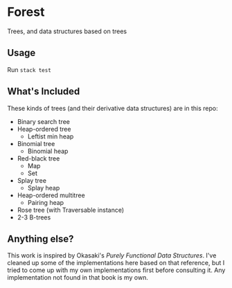 # Forest 

Trees, and data structures based on trees

## Usage

Run `stack test`

## What's Included

These kinds of trees (and their derivative data structures) are in this repo:

- Binary search tree
- Heap-ordered tree
  - Leftist min heap
- Binomial tree
  - Binomial heap
- Red-black tree
  - Map
  - Set
- Splay tree
  - Splay heap
- Heap-ordered multitree
  - Pairing heap
- Rose tree (with Traversable instance)
- 2-3 B-trees

## Anything else?

This work is inspired by Okasaki's _Purely Functional Data Structures_. I've cleaned up some of the implementations here based on that reference, but I tried to come up with my own implementations first before consulting it. Any implementation not found in that book is my own.
